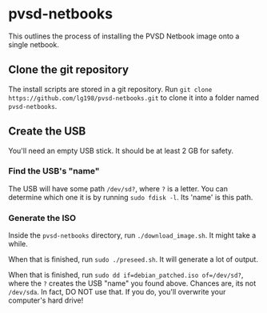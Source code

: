 # pvsd-netbooks

This outlines the process of installing the PVSD Netbook image onto a single netbook.

## Clone the git repository

The install scripts are stored in a git repository. Run `git clone https://github.com/lg198/pvsd-netbooks.git` to clone it into a folder named `pvsd-netbooks`.

## Create the USB

You'll need an empty USB stick. It should be at least 2 GB for safety.

### Find the USB's "name"

The USB will have some path `/dev/sd?`, where `?` is a letter. You can determine which one it is by running `sudo fdisk -l`. Its 'name' is this path.

### Generate the ISO

Inside the `pvsd-netbooks` directory, run `./download_image.sh`. It might take a while.

When that is finished, run `sudo ./preseed.sh`. It will generate a lot of output.

When that is finished, run `sudo dd if=debian_patched.iso of=/dev/sd?`, where the `?` creates the USB "name" you found above. Chances are, its not `/dev/sda`. In fact, DO NOT use that. If you do, you'll overwrite your computer's hard drive!
